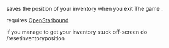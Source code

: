 saves the position of your inventory when you exit The game .

requires [OpenStarbound](https://github.com/OpenStarbound/OpenStarbound)

if you manage to get your inventory stuck off-screen do /resetinventoryposition
